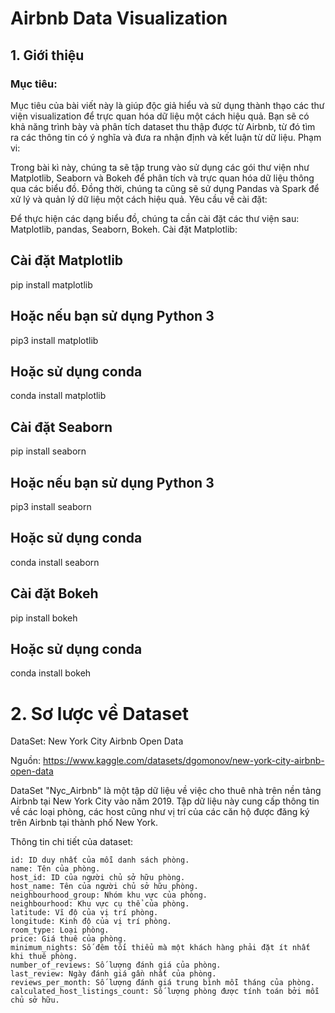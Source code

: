 # Airbnb Data Visualization
## 1. Giới thiệu
### Mục tiêu:

Mục tiêu của bài viết này là giúp độc giả hiểu và sử dụng thành thạo các thư viện visualization để trực quan hóa dữ liệu một cách hiệu quả. Bạn sẽ có khả năng trình bày và phân tích dataset thu thập được từ Airbnb, từ đó tìm ra các thông tin có ý nghĩa và đưa ra nhận định và kết luận từ dữ liệu.
Phạm vi:

Trong bài kì này, chúng ta sẽ tập trung vào sử dụng các gói thư viện như Matplotlib, Seaborn và Bokeh để phân tích và trực quan hóa dữ liệu thông qua các biểu đồ. Đồng thời, chúng ta cũng sẽ sử dụng Pandas và Spark để xử lý và quản lý dữ liệu một cách hiệu quả.
Yêu cầu về cài đặt:

Để thực hiện các dạng biểu đồ, chúng ta cần cài đặt các thư viện sau: Matplotlib, pandas, Seaborn, Bokeh.
Cài đặt Matplotlib:

## Cài đặt Matplotlib
pip install matplotlib
## Hoặc nếu bạn sử dụng Python 3
pip3 install matplotlib
## Hoặc sử dụng conda
conda install matplotlib

## Cài đặt Seaborn
pip install seaborn
## Hoặc nếu bạn sử dụng Python 3
pip3 install seaborn
## Hoặc sử dụng conda
conda install seaborn

## Cài đặt Bokeh
pip install bokeh
## Hoặc sử dụng conda
conda install bokeh


# 2. Sơ lược về Dataset
DataSet: New York City Airbnb Open Data

Nguồn: https://www.kaggle.com/datasets/dgomonov/new-york-city-airbnb-open-data

DataSet "Nyc_Airbnb" là một tập dữ liệu về việc cho thuê nhà trên nền tảng Airbnb tại New York City vào năm 2019. Tập dữ liệu này cung cấp thông tin về các loại phòng, các host cũng như vị trí của các căn hộ được đăng ký trên Airbnb tại thành phố New York.

Thông tin chi tiết của dataset:

    id: ID duy nhất của mỗi danh sách phòng.
    name: Tên của phòng.
    host_id: ID của người chủ sở hữu phòng.
    host_name: Tên của người chủ sở hữu phòng.
    neighbourhood_group: Nhóm khu vực của phòng.
    neighbourhood: Khu vực cụ thể của phòng.
    latitude: Vĩ độ của vị trí phòng.
    longitude: Kinh độ của vị trí phòng.
    room_type: Loại phòng.
    price: Giá thuê của phòng.
    minimum_nights: Số đêm tối thiểu mà một khách hàng phải đặt ít nhất khi thuê phòng.
    number_of_reviews: Số lượng đánh giá của phòng.
    last_review: Ngày đánh giá gần nhất của phòng.
    reviews_per_month: Số lượng đánh giá trung bình mỗi tháng của phòng.
    calculated_host_listings_count: Số lượng phòng được tính toán bởi mỗi chủ sở hữu.

